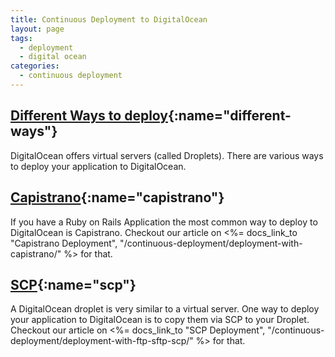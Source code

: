 ```yaml
---
title: Continuous Deployment to DigitalOcean
layout: page
tags:
  - deployment
  - digital ocean
categories:
  - continuous deployment
---
```

## [Different Ways to deploy](#different-ways){:name="different-ways"}
DigitalOcean offers virtual servers (called Droplets).
There are various ways to deploy your application to DigitalOcean.

## [Capistrano](#capistrano){:name="capistrano"}
If you have a Ruby on Rails Application the most common way to deploy to DigitalOcean is Capistrano.
Checkout our article on <%= docs_link_to "Capistrano Deployment", "/continuous-deployment/deployment-with-capistrano/" %> for that.

## [SCP](#scp){:name="scp"}
A DigitalOcean droplet is very similar to a virtual server.
One way to deploy your application to DigitalOcean is to copy them via SCP to your Droplet.
Checkout our article on <%= docs_link_to "SCP Deployment", "/continuous-deployment/deployment-with-ftp-sftp-scp/" %> for that.
